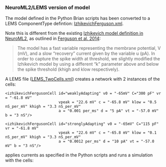 ### NeuroML2/LEMS version of model 

The model defined in the Python Brian scripts has been converted to a LEMS ComponentType defintion: [IzhikevichFerguson.xml](https://github.com/OpenSourceBrain/FergusonEtAl2014-CA1PyrCell/blob/master/NeuroML2/IzhikevichFerguson.xml).

Note this is different from the existing [Izhikevich model definition in NeuroML2](https://neuroml.org/NeuroML2CoreTypes/Cells.html#izhikevichCell), as outlined in [Ferguson et al. 2014](http://f1000research.com/articles/3-104/v1):

> The model has a fast variable representing the membrane potential, V (mV), 
and a slow “recovery” current given by the variable u (pA).
In order to capture the spike width at threshold, we slightly modified the 
Izhikevich model by using a different “k” parameter above
and below the spike threshold (khigh and klow respectively).

A LEMS file ([LEMS_TwoCells.xml](https://github.com/OpenSourceBrain/FergusonEtAl2014-CA1PyrCell/blob/master/NeuroML2/LEMS_TwoCells.xml)) creates a network with 2 instances of the cells:

    <izhikevichFergusonCell id="weaklyAdapting" v0 = "-65mV" C="300 pF" vr = "-61.8 mV"
                            vpeak = "22.6 mV" c = "-65.8 mV" klow = "0.5 nS_per_mV" khigh = "3.3 nS_per_mV"
                            a = "0.001 per_ms" d = "5 pA" vt = "-57.0 mV" b = "3 nS"/>
    
    <izhikevichFergusonCell id="stronglyAdapting" v0 = "-65mV" C="115 pF" vr = "-61.8 mV"
                            vpeak = "22.6 mV" c = "-65.8 mV" klow = "0.1 nS_per_mV" khigh = "3.3 nS_per_mV"
                            a = "0.0012 per_ms" d = "10 pA" vt = "-57.0 mV" b = "3 nS"/>
                            
  applies currents as specified in the Python scripts and runs a simulation with the cells:
  
  

